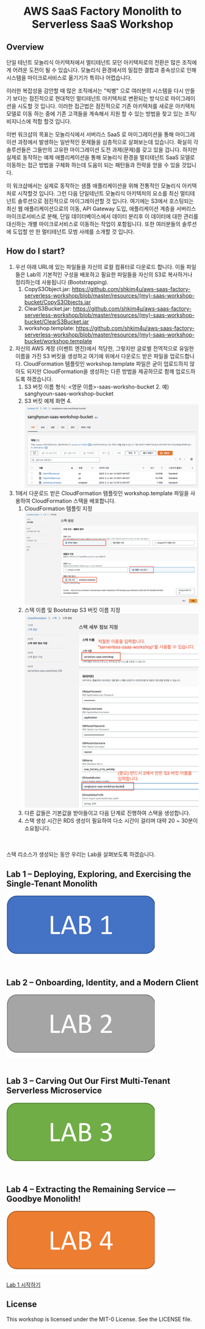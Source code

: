 # <p align="center">AWS SaaS Factory Monolith to Serverless SaaS Workshop</p>

## Overview

단일 테넌트 모놀리식 아키텍처에서 멀티테넌트 모던 아키텍처로의 전환은 많은 조직에게 어려운 도전이 될 수 있습니다. 모놀리식 환경에서의 밀접한 결합과 종속성으로 인해 시스템을 마이크로서비스로 옮기기가 특히나 어렵습니다.

이러한 복잡성을 감안할 때 많은 조직에서는 "빅뱅" 으로 여러분의 시스템을 다시 만들기 보다는 점진적으로 현대적인 멀티테넌트 아키텍처로 변환되는 방식으로 마이그레이션을 시도할 것 입니다.
이러한 접근법은 점진적으로 기존 아키텍처를 새로운 아키텍처 모델로 이동 하는 중에 기존 고객들을 계속해서 지원 할 수 있는 방법을 찾고 있는 조직/비지니스에 적합 할것 입니다.

이번 워크샵의 목표는 모놀리식에서 서버리스 SaaS 로 마이그레이션을 통해 마이그레이션 과정에서 발생하는 일반적인 문제들을 심층적으로 살펴보는데 있습니다. 확실히 각 솔루션들은 그들만의 고유한 마이그레이션 도전 과제(문제)를 갖고 있을 겁니다. 하지만 실제로 동작하는 예제 애플리케이션을 통해 모놀리식 환경을 멀티테넌트 SaaS 모델로 이동하는 접근 방법을 구체화 하는데 도움이 되는 패턴들과 전략을 얻을 수 있을 것입니다.

이 워크샵에서는 실제로 동작하는 샘플 애플리케이션을 위해 전통적인 모놀리식 아키텍처로 시작할것 입니다. 그런 다음 단일테넌트 모놀리식 아키텍처의 요소를 최신 멀티테넌트 솔루션으로 점진적으로 마이그레이션할 것 입니다. 여기에는 S3에서 호스팅되는 최신 웹 애플리케이션으로의 이동, API Gateway 도입, 애플리케이션 계층을 서버리스 마이크로서비스로 분해, 단일 데이터베이스에서 데이터 분리후 이 데이터에 대한 관리를 대신하는 개별 마이크로서비스로 이동하는 작업이 포함됩니다. 또한 여러분들의 솔루션에 도입할 만 한 멀티테넌트 모범 사례를 소개할 것 입니다.

## How do I start?
1. 우선 아래 URL에 있는 파일들을 자신의 로컬 컴퓨터로 다운로드 합니다. 이들 파일들은 Lab의 기본적인 구성을 배포하고 필요한 파일들을 자신의 S3로 복사하거나 정리하는데 사용됩니다 (Bootstrapping). 
   1. CopyS3Object.jar: https://github.com/shkim4u/aws-saas-factory-serverless-workshop/blob/master/resources/(my)-saas-workshop-bucket/CopyS3Objects.jar
   2. ClearS3Bucket.jar: https://github.com/shkim4u/aws-saas-factory-serverless-workshop/blob/master/resources/(my)-saas-workshop-bucket/ClearS3Bucket.jar
   3. workshop.template: https://github.com/shkim4u/aws-saas-factory-serverless-workshop/blob/master/resources/(my)-saas-workshop-bucket/workshop.template
2. 자신의 AWS 계정 (이벤트 엔진)에서 적당한, 그렇지만 글로벌 전역적으로 유일한 이름을 가진 S3 버킷을 생성하고 여기에 위에서 다운로드 받은 파일을 업로드합니다. CloudFormation 템플릿인 workshop.template 파일은 굳이 업로드하지 않아도 되지만 CloudFormation을 생성하는 다른 방법을 제공하므로 함께 업로드하도록 하겠습니다.
   1. S3 버킷 이름 형식: <영문 이름>-saas-worksho-bucket
      2. 예) sanghyoun-saas-workshop-bucket
   3. S3 버킷 예제 화면
      4. <img src="./images/saas-workshop-bucket.png" alt="SaaS Workshop Bucket"/>
3. 1에서 다운로드 받은 CloudFormation 템플릿인 workshop.template 파일을 사용하여 CloudFormation 스택을 배포합니다.
   1. CloudFormation 템플릿 지정
      <img src="./images/bootstrap-cf-step-01.png" alt="SaaS Workshop Bucket"/>
   2. 스택 이름 및 Bootstrap S3 버킷 이름 지정
      <img src="./images/bootstrap-cf-step-02.png" alt="SaaS Workshop Bucket"/>
   3. 다른 값들은 기본값을 받아들이고 다음 단계로 진행하여 스택을 생성합니다.
   4. 스택 생성 시간은 RDS 생성이 필요하여 다소 시간이 걸리며 대략 20 ~ 30분이 소요됩니다.

<br></br>
스택 리소스가 생성되는 동안 우리는 Lab을 살펴보도록 하겠습니다.

## Lab 1 – Deploying, Exploring, and Exercising the Single-Tenant Monolith

[![Lab1](images/lab1.png)](./lab1/README.md "Lab 1")
<br></br>

## Lab 2 – Onboarding, Identity, and a Modern Client

[![Lab2](images/lab2.png)](./lab2/README.md "Lab 2")
<br></br>

## Lab 3 – Carving Out Our First Multi-Tenant Serverless Microservice

[![Lab3](images/lab3.png)](./lab3/README.md "Lab 3")
<br></br>

## Lab 4 – Extracting the Remaining Service — Goodbye Monolith!

[![Lab4](images/lab4.png)](./lab4/README.md "Lab 4")

[Lab 1 시작하기](./lab1/README.md)

## License

This workshop is licensed under the MIT-0 License. See the LICENSE file.
